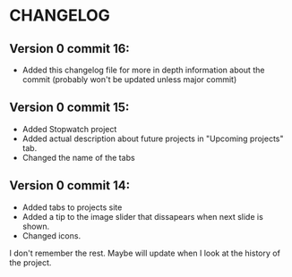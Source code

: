 # CHANGELOG

## Version 0 commit 16:
- Added this changelog file for more in depth information about the commit (probably won't be updated unless major commit)

## Version 0 commit 15:
- Added Stopwatch project
- Added actual description about future projects in "Upcoming projects" tab.
- Changed the name of the tabs

## Version 0 commit 14:
- Added tabs to projects site
- Added a tip to the image slider that dissapears when next slide is shown.
- Changed icons.

I don't remember the rest. Maybe will update when I look at the history of the project.
